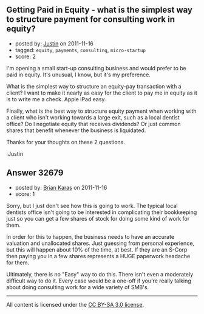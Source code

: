 ## Getting Paid in Equity - what is the simplest way to structure payment for consulting work in equity?

- posted by: [Justin](https://stackexchange.com/users/-1/14466-justin) on 2011-11-16
- tagged: `equity`, `payments`, `consulting`, `micro-startup`
- score: 2

I'm opening a small start-up consulting business and would prefer to be paid in equity.  It's unusual, I know, but it's my preference.

What is the simplest way to structure an equity-pay transaction with a client?  I want to make it nearly as easy for the client to pay me in equity as it is to write me a check.  Apple iPad easy.

Finally, what is the best way to structure equity payment when working with a client who isn't working towards a large exit, such as a local dentist office?  Do I negotiate equity that receives dividends?  Or just common shares that benefit whenever the business is liquidated.  

Thanks for your thoughts on these 2 questions.

:Justin  


## Answer 32679

- posted by: [Brian Karas](https://stackexchange.com/users/-1/8465-brian-karas) on 2011-11-16
- score: 1

Sorry, but I just don't see how this is going to work.  The typical local dentists office isn't going to be interested in complicating their bookkeeping just so you can get a few shares of stock for doing some kind of work for them.

In order for this to happen, the business needs to have an accurate valuation and unallocated shares.  Just guessing from personal experience, but this will happen about 10% of the time, at best.  If they are an S-Corp then paying you in a few shares represents a HUGE paperwork headache for them.

Ultimately, there is no "Easy" way to do this.  There isn't even a moderately difficult way to do it.  Every case would be a one-off if you're really talking about doing consulting work for a wide variety of SMB's.




---

All content is licensed under the [CC BY-SA 3.0 license](https://creativecommons.org/licenses/by-sa/3.0/).
